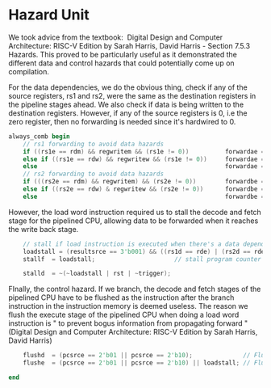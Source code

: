 # Hazard Unit

We took advice from the textbook:  Digital Design and Computer Architecture: RISC-V Edition by Sarah Harris, David Harris - Section 7.5.3 Hazards. This proved to be particularly useful as it demonstrated the different data and control hazards that could potentially come up on compilation.

For the data dependencies, we do the obvious thing, check if any of the source registers, rs1 and rs2, were the same as the destination registers in the pipeline stages ahead. We also check if data is being written to the destination registers. However, if any of the source registers is 0, i.e the zero register, then no forwarding is needed since it's hardwired to 0.

```verilog 
always_comb begin
    // rs1 forwarding to avoid data hazards
    if ((rs1e == rdm) && regwritem && (rs1e != 0))          forwardae = 2'b10; 
    else if ((rs1e == rdw) && regwritew && (rs1e != 0))     forwardae = 2'b01; // forward (writeback stage)
    else                                                    forwardae = 2'b00; // no hazard --> no forwarding needed
    // rs2 forwarding to avoid data hazards
    if (((rs2e == rdm) && regwritem) && (rs2e != 0))        forwardbe = 2'b10; // forward (memory stage)
    else if ((rs2e == rdw) & regwritew && (rs2e != 0))      forwardbe = 2'b01; // forward (writeback stage)
    else                                                    forwardbe = 2'b00; // no hazard --> no forwarding needed
```

However, the load word instruction required us to stall the decode and fetch stage for the pipelined CPU, allowing data to be forwarded when it reaches the write back stage.

```verilog
    // stall if load instruction is executed when there's a data dependency on the next intruction (which is a hazard)
    loadstall = (resultsrce == 3'b001) && ((rs1d == rde) | (rs2d == rde));
    stallf  = loadstall;                      // stall program counter if a branch or load instrctuon is executed

    stalld  = ~(~loadstall | rst | ~trigger);
```

FInally, the control hazard. If we branch, the decode and fetch stages of the pipelined CPU have to be flushed as the instruction after the branch instruction in the instruction memory is deemed useless. The reason we flush the execute stage of the pipelined CPU when doing a load word instruction is " to prevent bogus
information from propagating forward " (Digital Design and Computer Architecture: RISC-V Edition by Sarah Harris, David Harris)

```verilog
    flushd  = (pcsrce == 2'b01 || pcsrce == 2'b10);              // Flush if branching
    flushe  = (pcsrce == 2'b01 || pcsrce == 2'b10) || loadstall; // Flush if branching or load instruction introduces a bubble

end
```
